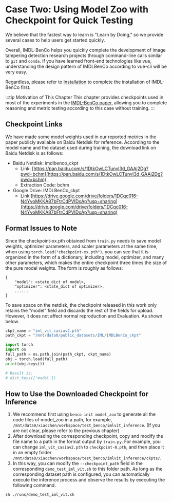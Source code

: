 # Case Two: Using Model Zoo with Checkpoint for Quick Testing

We believe that the fastest way to learn is "Learn by Doing," so we provide several cases to help users get started quickly.

Overall, IMDL-BenCo helps you quickly complete the development of image tampering detection research projects through command-line calls similar to `git` and `conda`. If you have learned front-end technologies like vue, understanding the design pattern of IMDLBenCo according to vue-cli will be very easy.

Regardless, please refer to [Installation](./install.md) to complete the installation of IMDL-BenCo first.

:::tip Motivation of This Chapter
This chapter provides checkpoints used in most of the experiments in the [IMDL-BenCo paper](https://proceedings.neurips.cc/paper_files/paper/2024/hash/f280a398c243b5fdaa09f57ece880fc9-Abstract-Datasets_and_Benchmarks_Track.html), allowing you to complete reasoning and metric testing according to this case without training.
:::

## Checkpoint Links
We have made some model weights used in our reported metrics in the paper publicly available on Baidu Netdisk for reference. According to the model name and the dataset used during training, the download link on Baidu Netdisk is as follows:

- Baidu Netdisk: imdlbenco_ckpt
  - Link: [https://pan.baidu.com/s/1DtkOwLCTunvI3d_GAAj2Dg?pwd=bchm](https://pan.baidu.com/s/1DtkOwLCTunvI3d_GAAj2Dg?pwd=bchm) ,
  - Extraction Code: bchm
- Google Drive: IMDLBenCo_ckpt
  - Link:[https://drive.google.com/drive/folders/1DCqc016-N4YvoMKKA87bFtrCdPVIDxAp?usp=sharing](https://drive.google.com/drive/folders/1DCqc016-N4YvoMKKA87bFtrCdPVIDxAp?usp=sharing)

## Format Issues to Note
Since the checkpoint-xx.pth obtained from `train.py` needs to save model weights, optimizer parameters, and scaler parameters at the same time, when using `torch.load("checkpoint-xx.pth")`, you can see that it is organized in the form of a dictionary, including model, optimizer, and many other parameters, which makes the entire checkpoint three times the size of the pure model weights. The form is roughly as follows:

```
{
    "model": <state_dict of model>,
    "optimizer": <state_dict of optimizer>,
    ......
}
```

To save space on the netdisk, the checkpoint released in this work only retains the "model" field and discards the rest of the fields for upload. However, it does not affect normal reproduction and Evaluation. As shown below.
```python
ckpt_name = "iml_vit_casiav2.pth"
path_ckpt = "/mnt/data0/public_datasets/IML/IMDLBenCo_ckpt"

import torch
import os
full_path = os.path.join(path_ckpt, ckpt_name)
obj = torch.load(full_path)
print(obj.keys())

# Result is:
# dict_keys(['model'])
```
## How to Use the Downloaded Checkpoint for Inference
1. We recommend first using `benco init model_zoo` to generate all the code files of model_zoo in a path, for example, `/mnt/data0/xiaochen/workspace/test_benco/imlvit_inference`. (If you are not clear, please refer to the previous chapter)
2. After downloading the corresponding checkpoint, copy and modify the file name to a path in the format output by `train.py`. For example, you can change `iml_vit_casiav2.pth` to `checkpoint-0.pth`, and then place it in an empty folder `/mnt/data0/xiaochen/workspace/test_benco/imlvit_inference/ckpts/`.
3. In this way, you can modify the `--checkpoint_path` field in the corresponding `demo_test_iml_vit.sh` to this folder path. As long as the corresponding dataset path is configured, you can automatically execute the inference process and observe the results by executing the following command.
```shell
sh ./runs/demo_test_iml_vit.sh
```

<CommentService/>